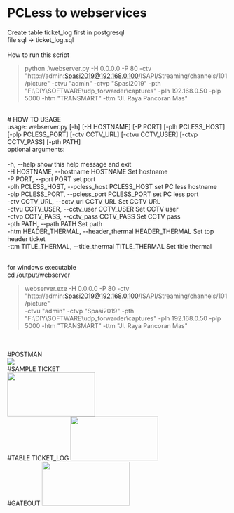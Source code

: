 # PCLess to webservices<br />
Create table ticket_log first in postgresql<br/>
file sql -> ticket_log.sql <br />
<br />
How to run this script<br />
> python .\webserver.py -H 0.0.0.0 -P 80 -ctv "http://admin:Spasi2019@192.168.0.100/ISAPI/Streaming/channels/101/picture" -ctvu "admin" -ctvp "Spasi2019" -pth "F:\\DIY\\SOFTWARE\\udp_forwarder\\captures" -plh 192.168.0.50 -plp 5000 -htm "TRANSMART" -ttm "Jl. Raya Pancoran Mas"
<br />
# HOW TO USAGE <br />
usage: webserver.py [-h] [-H HOSTNAME] [-P PORT] [-plh PCLESS_HOST]
                    [-plp PCLESS_PORT] [-ctv CCTV_URL] [-ctvu CCTV_USER]
                    [-ctvp CCTV_PASS] [-pth PATH]

<br />
optional arguments: <br /><br />
  -h, --help            show this help message and exit <br />
  -H HOSTNAME, --hostname HOSTNAME Set hostname <br />
  -P PORT, --port PORT  set port <br />
  -plh PCLESS_HOST, --pcless_host PCLESS_HOST set PC less hostname <br />
  -plp PCLESS_PORT, --pcless_port PCLESS_PORT set PC less port <br />
  -ctv CCTV_URL, --cctv_url CCTV_URL Set CCTV URL <br />
  -ctvu CCTV_USER, --cctv_user CCTV_USER Set CCTV user <br />
  -ctvp CCTV_PASS, --cctv_pass CCTV_PASS Set CCTV pass <br />
  -pth PATH, --path PATH Set path <br />
  -htm HEADER_THERMAL, --header_thermal HEADER_THERMAL Set top header ticket <br />
  -ttm TITLE_THERMAL, --title_thermal TITLE_THERMAL Set title thermal <br /><br />

for windows executable <br />
cd /output/webserver <br />
> webserver.exe -H 0.0.0.0 -P 80 -ctv "http://admin:Spasi2019@192.168.0.100/ISAPI/Streaming/channels/101/picture" <br />
-ctvu "admin" -ctvp "Spasi2019" -pth "F:\\DIY\\SOFTWARE\\udp_forwarder\\captures" -plh 192.168.0.50 -plp 5000 -htm "TRANSMART" -ttm "Jl. Raya Pancoran Mas"

<br />
<br />
#POSTMAN<br/>
<img src="https://i.ibb.co/T45Nkvp/how-request.jpg" />
<br />
#SAMPLE TICKET<br />
<img width="200" height="100" src="https://i.ibb.co/SrRSSss/Whats-App-Image-2019-10-29-at-09-10-47.jpg" /><br />
#TABLE TICKET_LOG
<img width="200" height="100" src="https://i.ibb.co/R4dh325/table-ticket.jpg" />
<br />
#GATEOUT
<img width="200" height="100" src="https://i.ibb.co/swKW9nM/gateout.jpg" />
